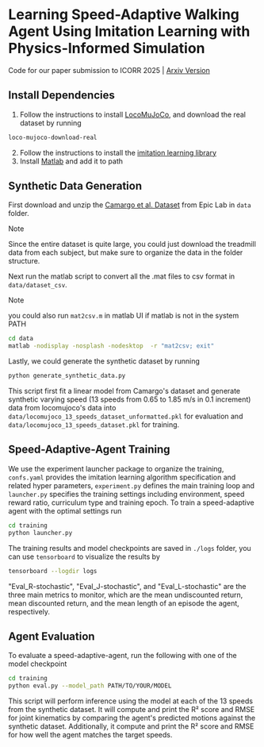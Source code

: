 # Learning Speed-Adaptive Walking Agent Using Imitation Learning with Physics-Informed Simulation
Code for our paper submission to ICORR 2025 | [Arxiv Version](https://arxiv.org/pdf/2412.03949)

## Install Dependencies
1. Follow the instructions to install [LocoMuJoCo](https://github.com/robfiras/loco-mujoco), and download the real dataset by running
```bash
loco-mujoco-download-real
```
2. Follow the instructions to install the [imitation learning library](https://github.com/robfiras/ls-iq)
3. Install [Matlab](https://www.mathworks.com/help/install/ug/install-products-with-internet-connection.html) and add it to path
## Synthetic Data Generation
First download and unzip the [Camargo et al. Dataset](https://www.epic.gatech.edu/opensource-biomechanics-camargo-et-al/) from Epic Lab in `data` folder.

> [!NOTE]
> Since the entire dataset is quite large, you could just download the treadmill 
> data from each subject, but make sure to organize the data in the folder structure.

Next run the matlab script to convert all the .mat files to csv format in `data/dataset_csv`.
> [!NOTE]
> you could also run `mat2csv.m` in matlab UI if matlab is not in the system PATH
```bash
cd data
matlab -nodisplay -nosplash -nodesktop  -r "mat2csv; exit"
```
Lastly, we could generate the synthetic dataset by running
```bash
python generate_synthetic_data.py
```
This script first fit a linear model from Camargo's dataset and generate synthetic varying speed (13 speeds from 0.65 to 1.85 m/s in 0.1 increment) data from locomujoco's data into `data/locomujoco_13_speeds_dataset_unformatted.pkl` for evaluation and `data/locomujoco_13_speeds_dataset.pkl` for training.
## Speed-Adaptive-Agent Training
We use the experiment launcher package to organize the training, `confs.yaml` provides the imitation learning algorithm specification and related hyper parameters, `experiment.py` defines the main training loop and `launcher.py` specifies the training settings including environment, speed reward ratio, curriculum type and training epoch.
To train a speed-adaptive agent with the optimal settings run
```bash
cd training
python launcher.py
```
The training results and model checkpoints are saved in `./logs` folder, you can use `tensorboard` to visualize the results by 
```bash
tensorboard --logdir logs
```
"Eval_R-stochastic", "Eval_J-stochastic", and "Eval_L-stochastic" are the three main metrics to monitor, which are the mean undiscounted return, mean discounted return, and the mean length of an episode the agent, respectively.
## Agent Evaluation
To evaluate a speed-adaptive-agent, run the following with one of the model checkpoint
```bash
cd training
python eval.py --model_path PATH/TO/YOUR/MODEL
```
This script will perform inference using the model at each of the 13 speeds from the synthetic dataset. It will compute and print the R² score and RMSE for joint kinematics by comparing the agent's predicted motions against the synthetic dataset. Additionally, it compute and print the R² score and RMSE for how well the agent matches the target speeds.